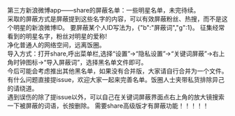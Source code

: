 第三方新浪微博app——share的屏蔽名单：一些明星名单，未完待续。  
采取的屏蔽方式是屏蔽提到这些名字的内容，可以有效屏蔽粉丝、热搜，而不是这个明星的新浪微博ID。 要屏蔽某个人ID写法为，{"b":"屏蔽词","g":1}。
征集经常看到的明星名字，粉丝对明星的爱称!  
净化普通人的网络空间，远离饭圈。  
导入方式：打开share,呼出菜单栏,选择“设置”→“隐私设置”→“关键词屏蔽”→右上角时钟图标→“导入屏蔽词”，选择黑名单文件即可。  
今后可能会考虑推出其他黑名单，如果没有合并版，大家请自行合并为一个文件。  
有什么问题直接提issue，欢迎大家一起来完善名单。饭圈人士夹带私货排除异己的请绕道。  
遇到误伤的除了提issue以外，可以自己在关键词屏蔽界面点右上角的放大镜搜索一下被屏蔽的词语，长按删除。
需要share高级版才有屏蔽功能！！！！！

